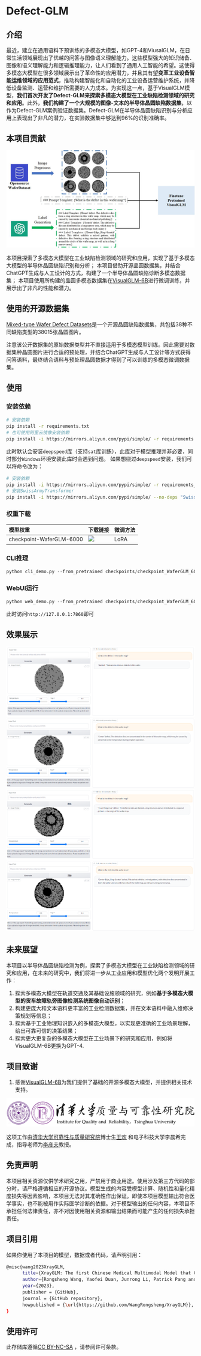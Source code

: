 # Defect-GLM

## 介绍

最近，建立在通用语料下预训练的多模态大模型，如GPT-4和ViusalGLM，在日常生活领域展现出了优越的问答与图像语义理解能力。这些模型强大的知识储备、图像和语义理解能力和逻辑推理能力，让人们看到了通用人工智能的希望。这使得多模态大模型在很多领域展示出了革命性的应用潜力，并且其有望**变革工业设备智能运维领域的应用范式**，推动构建智能化和自动化的工业设备运营维护系统，并降低设备监测、运营和维护所需要的人力成本。为实现这一点，基于VisualGLM模型，**我们首次开发了Defect-GLM来探索多模态大模型在工业缺陷检测领域的研究和应用**。此外，**我们构建了一个大规模的图像-文本的半导体晶圆缺陷数据集**，以作为Defect-GLM案例验证数据集。Defect-GLM在半导体晶圆缺陷识别与分析应用上表现出了非凡的潜力，在实验数据集中够达到96%的识别准确率。

## 本项目贡献

<div align=center>
  <img src='./examples/demonstrate_1.jpg'>
</div>

本项目探索了多模态大模型在工业缺陷检测领域的研究和应用，实现了基于多模态大模型的半导体晶圆缺陷识别和分析；
本项目借助开源晶圆数据集，并结合ChatGPT生成与人工设计的方式，构建了一个半导体晶圆缺陷诊断多模态数据集；
本项目使用所构建的晶圆多模态数据集在[VisualGLM-6B](https://github.com/THUDM/VisualGLM-6B)进行微调训练，并展示出了非凡的性能和潜力。
  
## 使用的开源数据集

[Mixed-type Wafer Defect Datasets](https://www.kaggle.com/datasets/co1d7era/mixedtype-wafer-defect-datasets)是一个开源晶圆缺陷数据集，共包括38种不同缺陷类型的38015张晶圆图片。

注意该公开数据集的原始数据类型并不直接适用于多模态模型训练。因此需要对数据集种晶圆图片进行合适的预处理，并结合ChatGPT生成与人工设计等方式获得问答语料，最终结合语料与预处理晶圆数据才得到了可以训练的多模态微调数据集。

## 使用

### 安装依赖
```bash
# 安装依赖
pip install -r requirements.txt
# 也可使用阿里云镜像安装依赖
pip install -i https://mirrors.aliyun.com/pypi/simple/ -r requirements.txt
```
此时默认会安装`deepspeed`库（支持`sat`库训练），此库对于模型推理并非必要，同时部分`Windows`环境安装此库时会遇到问题。 如果想绕过`deepspeed`安装，我们可以将命令改为：
```bash
# 安装依赖
pip install -i https://mirrors.aliyun.com/pypi/simple/ -r requirements_wo_ds.txt
# 安装SwissArmyTransformer
pip install -i https://mirrors.aliyun.com/pypi/simple/ --no-deps "SwissArmyTransformer>=0.3.6"
```
### 权重下载

|模型权重|下载链接|微调方法|
|:-|:-|:-|
|checkpoint-WaferGLM-6000|<a href='https://huggingface.co/YefriL/WaferGLM'><img src='https://img.shields.io/badge/%F0%9F%A4%97%20Hugging%20Face-Spaces-blue'></a>|LoRA|

### CLI推理

```python
python cli_demo.py --from_pretrained checkpoints/checkpoint_WaferGLM_6000 --prompt_en 'What is the defect in this wafer map?' --english
```

### WebUI运行

```python
python web_demo.py --from_pretrained checkpoints/checkpoint_WaferGLM_6000
```

此时访问`http://127.0.0.1:7860`即可

## 效果展示

<img src='./examples/example_1.png'>
<img src='./examples/example_2.png'>
<img src='./examples/example_3.png'>
<img src='./examples/example_4.png'>


## 未来展望

本项目以半导体晶圆缺陷检测为例，探索了多模态大模型在工业缺陷检测领域的研究和应用，在未来的研究中，我们将进一步从工业应用和模型优化两个发明开展工作：
1. 探索多模态大模型在轨道交通及其基础设施领域的研究，例如**基于多模态大模型的货车故障轨旁图像检测系统图像自动识别**；
2. 构建更庞大和文本语料更丰富的工业检测数据集，并在文本语料中融入维修决策规划等信息；
3. 探索基于工业物理知识嵌入的多模态大模型，以实现更准确的工业场景理解，给出可靠可信的决策结果；
4. 探索更大更复杂的多模态大模型在工业场景下的研究和应用，例如将VisualGLM-6B更换为GPT-4.

## 项目致谢

1. 感谢[VisualGLM-6B](https://github.com/THUDM/VisualGLM-6B)为我们提供了基础的开源多模态大模型，并提供相关技术支持。

<img src='./examples/logo-name.e9292edc.png'>

这项工作由[清华大学可靠性与质量研究院](https://iqr.tsinghua.edu.cn/)博士生[王欢](http://huanwang.online/) 和电子科技大学李晨希完成，指导老师为[李彦夫](http://www2.ie.tsinghua.edu.cn/liyanfu/)教授。


## 免责声明

本项目相关资源仅供学术研究之用，严禁用于商业用途。使用涉及第三方代码的部分时，请严格遵循相应的开源协议。模型生成的内容受模型计算、随机性和量化精度损失等因素影响，本项目无法对其准确性作出保证。即使本项目模型输出符合医学事实，也不能被用作实际医学诊断的依据。对于模型输出的任何内容，本项目不承担任何法律责任，亦不对因使用相关资源和输出结果而可能产生的任何损失承担责任。

## 项目引用

如果你使用了本项目的模型，数据或者代码，请声明引用：

```bash
@misc{wang2023XrayGLM,
      title={XrayGLM: The first Chinese Medical Multimodal Model that Chest Radiographs Summarization}, 
      author={Rongsheng Wang, Yaofei Duan, Junrong Li, Patrick Pang and Tao Tan},
      year={2023},
      publisher = {GitHub},
      journal = {GitHub repository},
      howpublished = {\url{https://github.com/WangRongsheng/XrayGLM}},
}
```

## 使用许可

此存储库遵循[CC BY-NC-SA](https://creativecommons.org/licenses/by-nc-sa/4.0/) ，请参阅许可条款。


